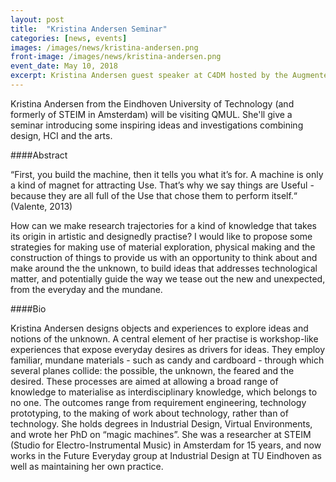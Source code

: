 ```yaml
---
layout: post
title:  "Kristina Andersen Seminar"
categories: [news, events]
images: /images/news/kristina-andersen.png
front-image: /images/news/kristina-andersen.png
event_date: May 10, 2018
excerpt: Kristina Andersen guest speaker at C4DM hosted by the Augmented Instruments Laboratory
---
```


Kristina Andersen from the Eindhoven University of Technology (and formerly of STEIM in Amsterdam) will be visiting QMUL. She'll give a seminar introducing some inspiring ideas and investigations combining design, HCI and the arts.

####Abstract

“First, you build the machine, then it tells you what it’s for. A machine is only a kind of magnet for attracting Use. That’s why we say things are Useful - because they are all full of the Use that chose them to perform itself.“ (Valente, 2013)

How can we make research trajectories for a kind of knowledge that takes its origin in artistic and designedly practise? I would like to propose some strategies for making use of material exploration, physical making and the construction of things to provide us with an opportunity to think about and make around the the unknown, to build ideas that addresses technological matter, and potentially guide the way we tease out the new and unexpected, from the everyday and the mundane.

####Bio

Kristina Andersen designs objects and experiences to explore ideas and notions of the unknown. A central element of her practise is workshop-like experiences that expose everyday desires as drivers for ideas. They employ familiar, mundane materials - such as candy and cardboard - through which several planes collide: the possible, the unknown, the feared and the desired. These processes are aimed at allowing a broad range of knowledge to materialise as interdisciplinary knowledge, which belongs to no one. The outcomes range from requirement engineering, technology prototyping, to the making of work about technology, rather than of technology. She holds degrees in Industrial Design, Virtual Environments, and wrote her PhD on “magic machines”. She was a researcher at STEIM (Studio for Electro-Instrumental Music) in Amsterdam for 15 years, and now works in the Future Everyday group at Industrial Design at TU Eindhoven as well as maintaining her own practice.  
